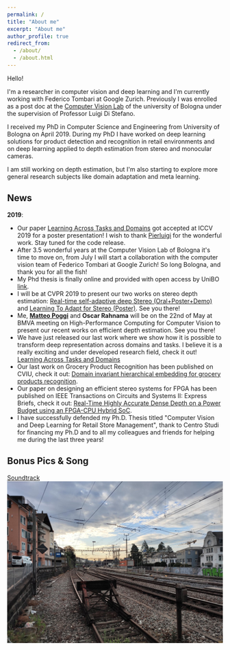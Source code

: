 ```yaml
---
permalink: /
title: "About me"
excerpt: "About me"
author_profile: true
redirect_from: 
  - /about/
  - /about.html
---
```


Hello!

I'm a researcher in computer vision and deep learning and I'm currently working with Federico Tombari at Google Zurich. 
Previously I was enrolled as a post doc at the [Computer Vision Lab](https://www.vision.deis.unibo.it/) of the university of Bologna under the supervision of Professor Luigi Di Stefano.

I received my PhD in Computer Science and Engineering from University of Bologna on April 2019. 
During my PhD I have worked on deep learning solutions for product detection and recognition in retail environments and on deep learning applied to depth estimation from stereo and monocular cameras.

I am still working on depth estimation, but I'm also starting to explore more general research subjects like domain adaptation and meta learning.


## News
__2019__:
  * Our paper [Learning Across Tasks and Domains](publication/2019-ATDT) got accepted at ICCV 2019 for a poster presentation! I wish to thank [Pierluigi](https://www.unibo.it/sitoweb/pierluigi.zama) for the wonderful work. Stay tuned for the code release.
  * After 3.5 wonderful years at the Computer Vision Lab of Bologna it's time to move on, from July I will start a collaboration with the computer vision team of Federico Tombari at Google Zurich! So long Bologna, and thank you for all the fish!
  * My Phd thesis is finally online and provided with open access by UniBO [link](http://amsdottorato.unibo.it/8970/).
  * I will be at CVPR 2019 to present our two works on stereo depth estimation: [Real-time self-adaptive deep Stereo (Oral+Poster+Demo)](publication/realTime)  and [Learning To Adapt for Stereo (Poster)](publication/2019-L2A). See you there!
  * Me, [__Matteo Poggi__](https://vision.disi.unibo.it/~mpoggi/) and __Oscar Rahnama__ will be on the 22nd of May at BMVA meeting on High-Performance Computing for Computer Vision to present our recent works on efficient depth estimation. See you there!
  * We have just released our last work where we show how it is possible to transform deep representation across domains and tasks. I believe it is a really exciting and under developed research field, check it out! [Learning Across Tasks and Domains](publication/ATDT)
  * Our last work on Grocery Product Recognition has been published on CVIU, check it out: [Domain invariant hierarchical embedding for grocery products recognition](publication/DIHE).
  * Our paper on designing an efficient stereo systems for FPGA has been published on IEEE Transactions on Circuits and Systems II: Express Briefs, check it out: [Real-Time Highly Accurate Dense Depth on a Power Budget using an FPGA-CPU Hybrid SoC](publication/FPGA).
  * I have successfully defended my Ph.D. Thesis titled "Computer Vision and Deep Learning for Retail Store Management", thank to Centro Studi for financing my Ph.D and to all my colleagues and friends for helping me during the last three years! 
  
## Bonus Pics & Song 
[Soundtrack](https://www.youtube.com/watch?v=lua-N4OrPKA)
![Budapest](images/zurigo.jpg)

